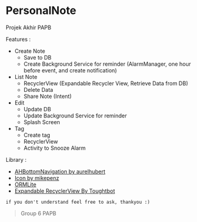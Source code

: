 # PersonalNote
Projek Akhir PAPB

Features : 
  - Create Note
      - Save to DB
      - Create Background Service for reminder (AlarmManager, one hour before event, and create notification)
  - List Note
      - RecyclerView (Expandable Recycler View, Retrieve Data from DB)
      - Delete Data
      - Share Note (Intent)
  - Edit
      - Update DB
      - Update Background Service for reminder
      - Splash Screen
  - Tag
      - Create tag
      - RecyclerView
      - Activity to Snooze Alarm
      
Library :
  - <a href="https://github.com/aurelhubert/ahbottomnavigation">AHBottomNavigation by aurelhubert</a>
  - <a href="https://github.com/mikepenz/Android-Iconics">Icon by mikepenz</a>
  - <a href="http://www.ormlite.com">ORMLite</a>
  - <a href="https://github.com/thoughtbot/expandable-recycler-view">Expandable RecyclerView By Toughtbot</a>
  
  `if you don't understand feel free to ask, thankyou :) `
  > Group 6 PAPB
